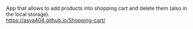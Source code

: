 App that allows to add products into shopping cart and delete them (also in the local storage). <br />
https://asya404.github.io/Shopping-cart/
